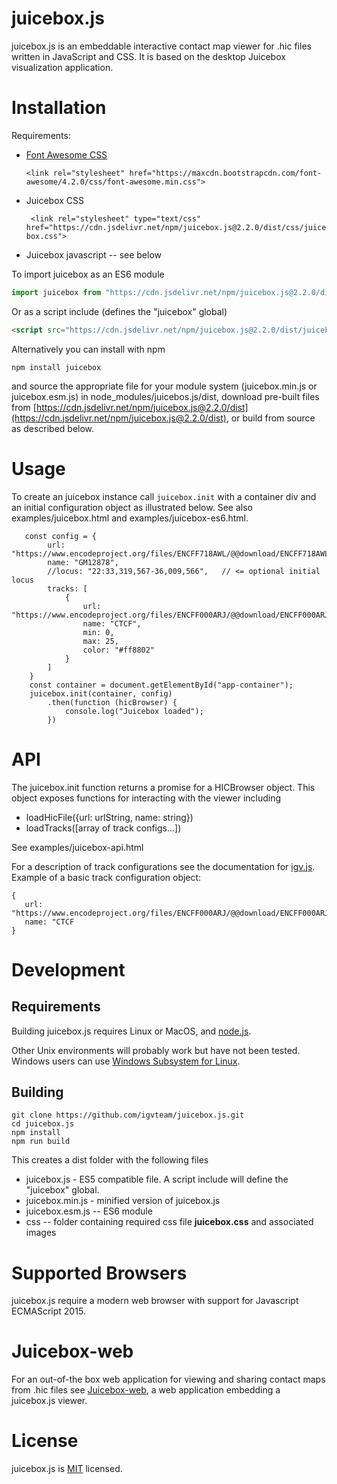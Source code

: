 # juicebox.js

juicebox.js is an embeddable interactive contact map viewer for .hic files written in JavaScript and CSS. It is based 
on the desktop Juicebox visualization application. 

# Installation

Requirements:

* [Font Awesome CSS](https://fontawesome.com/) 

    ```<link rel="stylesheet" href="https://maxcdn.bootstrapcdn.com/font-awesome/4.2.0/css/font-awesome.min.css">```

* Juicebox CSS

    ``` <link rel="stylesheet" type="text/css" href="https://cdn.jsdelivr.net/npm/juicebox.js@2.2.0/dist/css/juicebox.css">```

    <!-- Juicebox -- defines global "juicebox" -->
    <!--    <script type="text/javascript" src="../dist/juicebox.min.js"></script>-->
    <script type="text/javascript" src="https://cdn.jsdelivr.net/npm/juicebox.js@2.2.0/dist/juicebox.min.js"></script>
    
* Juicebox javascript -- see below


To import juicebox as an ES6 module

```javascript
import juicebox from "https://cdn.jsdelivr.net/npm/juicebox.js@2.2.0/dist/juicebox.esm.js";
``` 

Or as a script include (defines the "juicebox" global)

```html
<script src="https://cdn.jsdelivr.net/npm/juicebox.js@2.2.0/dist/juicebox.min.js"></script>
```   
 
Alternatively you can install with npm  
 
 ```npm install juicebox```

and source the appropriate file for your module system (juicebox.min.js or juicebox.esm.js) in node_modules/juicebos.js/dist,
download pre-built files from [https://cdn.jsdelivr.net/npm/juicebox.js@2.2.0/dist](https://cdn.jsdelivr.net/npm/juicebox.js@2.2.0/dist),
or build from source as described below.

# Usage

To create an juicebox instance call ```juicebox.init``` with a container div  and an initial configuration object as 
illustrated below.  See also examples/juicebox.html and examples/juicebox-es6.html.  

```
   const config = {
        url: "https://www.encodeproject.org/files/ENCFF718AWL/@@download/ENCFF718AWL.hic",
        name: "GM12878",
        //locus: "22:33,319,567-36,009,566",   // <= optional initial locus
        tracks: [
            {
                url: "https://www.encodeproject.org/files/ENCFF000ARJ/@@download/ENCFF000ARJ.bigWig",
                name: "CTCF",
                min: 0,
                max: 25,
                color: "#ff8802"
            }
        ]
    }
    const container = document.getElementById("app-container");
    juicebox.init(container, config)
        .then(function (hicBrowser) {
            console.log("Juicebox loaded");
        })

```

# API

The juicebox.init function returns a promise for a HICBrowser object.  This object exposes functions for interacting
with the viewer including

* loadHicFile({url: urlString, name: string})
* loadTracks([array of track configs...])

See examples/juicebox-api.html

For a description of track configurations see the documentation for [igv.js](https://github.com/igvteam/igv.js/wiki). 
Example of a basic track configuration object: 

```
{
   url: "https://www.encodeproject.org/files/ENCFF000ARJ/@@download/ENCFF000ARJ.bigWig",
   name: "CTCF
}
```

# Development

## Requirements

Building juicebox.js requires Linux or MacOS, and  [node.js](https://nodejs.org/).

Other Unix environments will probably work but have not been tested.  Windows users can use [Windows Subsystem for Linux](https://docs.microsoft.com/en-us/windows/wsl/install-win10).

## Building

```  
git clone https://github.com/igvteam/juicebox.js.git
cd juicebox.js
npm install
npm run build
```

This creates a dist folder with the following files

* juicebox.js - ES5 compatible file.  A script include will define the "juicebox" global.
* juicebox.min.js - minified version of juicebox.js
* juicebox.esm.js --  ES6 module 
* css -- folder containing required css file **juicebox.css** and associated images


# Supported Browsers

juicebox.js require a modern web browser with support for Javascript ECMAScript 2015. 


# Juicebox-web

For an out-of-the box web application for viewing and sharing contact maps from .hic files see
[Juicebox-web](https://github.com/igvteam/juicebox-web), a web application embedding a juicebox.js viewer. 


# License


juicebox.js is [MIT](/LICENSE) licensed.


